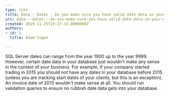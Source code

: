 ```yaml
---
type: rule
title: Data - Dates - Do you make sure you have valid date data in your database?
uri: data---dates---do-you-make-sure-you-have-valid-date-data-in-your-database
created: 2019-11-25T19:27:33.0000000Z
authors:
- id: 1
  title: Adam Cogan

---
```




<span class='intro'> ​SQL Server dates can range from the&#160;year 1900 up to the&#160;year 9999. However, certain date data in your database just wouldn't make any sense in the context of your business. For example, if your company started trading in 2015 you should not have any dates in your database before 2015 (unless you are tracking start dates of your clients, but this is an exception). An invoice date of 2013 wouldn't make sense at all. You should run validation queries to ensure no rubbish date data gets into your database.​<br> </span>




